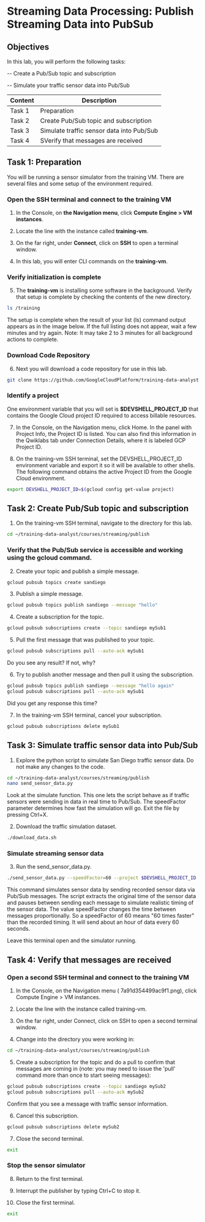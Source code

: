 # Streaming Data Processing: Publish Streaming Data into PubSub 

## Objectives

In this lab, you will perform the following tasks:

-- Create a Pub/Sub topic and subscription

-- Simulate your traffic sensor data into Pub/Sub

| Content | Description |
|---|---|
| Task 1 | Preparation |
| Task 2 | Create Pub/Sub topic and subscription |
| Task 3 | Simulate traffic sensor data into Pub/Sub |
| Task 4 | SVerify that messages are received |


## Task 1: Preparation

You will be running a sensor simulator from the training VM. There are several files and some setup of the environment required.
### Open the SSH terminal and connect to the training VM

1. In the Console, on **the Navigation menu**, click **Compute Engine > VM instances**.

2. Locate the line with the instance called **training-vm**.

3. On the far right, under **Connect**, click on **SSH** to open a terminal window.

4. In this lab, you will enter CLI commands on the **training-vm**.

### Verify initialization is complete

 5. The **training-vm** is installing some software in the background. Verify that setup is complete by checking the contents of the new directory.
```bash
ls /training
```
The setup is complete when the result of your list (ls) command output appears as in the image below. If the full listing does not appear, wait a few minutes and try again. Note: It may take 2 to 3 minutes for all background actions to complete.


### Download Code Repository

6. Next you will download a code repository for use in this lab.
```bash
git clone https://github.com/GoogleCloudPlatform/training-data-analyst
```
### Identify a project

One environment variable that you will set is **$DEVSHELL_PROJECT_ID** that contains the Google Cloud project ID required to access billable resources.

7. In the Console, on the Navigation menu, click Home. In the panel with Project Info, the Project ID is listed. You can also find this information in the Qwiklabs tab under Connection Details, where it is labeled GCP Project ID.

8. On the training-vm SSH terminal, set the DEVSHELL_PROJECT_ID environment variable and export it so it will be available to other shells. The following command obtains the active Project ID from the Google Cloud environment.
```bash
export DEVSHELL_PROJECT_ID=$(gcloud config get-value project)
```

## Task 2: Create Pub/Sub topic and subscription

 1. On the training-vm SSH terminal, navigate to the directory for this lab.
```bash
cd ~/training-data-analyst/courses/streaming/publish
```
### Verify that the Pub/Sub service is accessible and working using the gcloud command.

2. Create your topic and publish a simple message.
```bash
gcloud pubsub topics create sandiego
```
3. Publish a simple message.
```bash
gcloud pubsub topics publish sandiego --message "hello"
```
4. Create a subscription for the topic.
```bash
gcloud pubsub subscriptions create --topic sandiego mySub1
```
5. Pull the first message that was published to your topic.
```bash
gcloud pubsub subscriptions pull --auto-ack mySub1
```
Do you see any result? If not, why?

6. Try to publish another message and then pull it using the subscription.
```bash
gcloud pubsub topics publish sandiego --message "hello again"
gcloud pubsub subscriptions pull --auto-ack mySub1
```
Did you get any response this time?

7. In the training-vm SSH terminal, cancel your subscription.
```bash
gcloud pubsub subscriptions delete mySub1
```

## Task 3: Simulate traffic sensor data into Pub/Sub

1. Explore the python script to simulate San Diego traffic sensor data. Do not make any changes to the code.
```bash
cd ~/training-data-analyst/courses/streaming/publish
nano send_sensor_data.py
```
Look at the simulate function. This one lets the script behave as if traffic sensors were sending in data in real time to Pub/Sub. The speedFactor parameter determines how fast the simulation will go. Exit the file by pressing Ctrl+X.

2. Download the traffic simulation dataset.
```bash
./download_data.sh
```
### Simulate streaming sensor data

3. Run the send_sensor_data.py.
```bash
./send_sensor_data.py --speedFactor=60 --project $DEVSHELL_PROJECT_ID
```
This command simulates sensor data by sending recorded sensor data via Pub/Sub messages. The script extracts the original time of the sensor data and pauses between sending each message to simulate realistic timing of the sensor data. The value speedFactor changes the time between messages proportionally. So a speedFactor of 60 means "60 times faster" than the recorded timing. It will send about an hour of data every 60 seconds.

Leave this terminal open and the simulator running.

## Task 4: Verify that messages are received
### Open a second SSH terminal and connect to the training VM

1. In the Console, on the Navigation menu ( 7a91d354499ac9f1.png), click Compute Engine > VM instances.

2. Locate the line with the instance called training-vm.

3. On the far right, under Connect, click on SSH to open a second terminal window.

4. Change into the directory you were working in:
```bash
cd ~/training-data-analyst/courses/streaming/publish
```
5. Create a subscription for the topic and do a pull to confirm that messages are coming in (note: you may need to issue the 'pull' command more than once to start seeing messages):
```bash
gcloud pubsub subscriptions create --topic sandiego mySub2
gcloud pubsub subscriptions pull --auto-ack mySub2
```
Confirm that you see a message with traffic sensor information.

6. Cancel this subscription.
```bash
gcloud pubsub subscriptions delete mySub2
```
7. Close the second terminal.
```bash
exit
```
### Stop the sensor simulator

8. Return to the first terminal.

9. Interrupt the publisher by typing Ctrl+C to stop it.

10. Close the first terminal.
```bash
exit
```